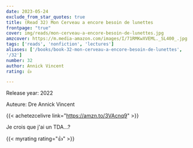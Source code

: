 ```yaml
---
date: 2023-05-24
exclude_from_star_quotes: true
title: (Read 32) Mon Cerveau a encore besoin de lunettes
frontpage: "true"
cover: img/reads/mon-cerveau-a-encore-besoin-de-lunettes.jpg
amzcover: https://m.media-amazon.com/images/I/71RMKwXVEML._SL400_.jpg
tags: ['reads', 'nonfiction', 'lectures']
aliases: ['/books/book-32-mon-cerveau-a-encore-besoin-de-lunettes',
'/32']
number: 32
author: Annick Vincent
rating: 👍

---
```


Release year: 2022

Auteure: Dre Annick Vincent

{{< achetezcelivre link="https://amzn.to/3VAcnq9" >}}

Je crois que j'ai un TDA...?

{{< myrating rating="👍" >}}
